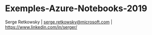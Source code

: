 # Exemples-Azure-Notebooks-2019

Serge Retkowsky | serge.retkowsky@microsoft.com | https://www.linkedin.com/in/serger/
